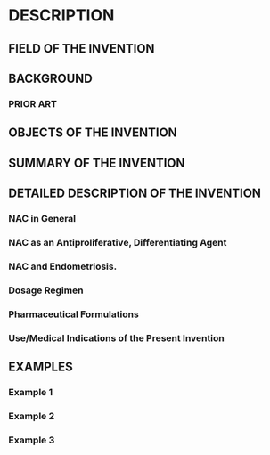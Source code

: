# DESCRIPTION

## FIELD OF THE INVENTION

## BACKGROUND

### PRIOR ART

## OBJECTS OF THE INVENTION

## SUMMARY OF THE INVENTION

## DETAILED DESCRIPTION OF THE INVENTION

### NAC in General

### NAC as an Antiproliferative, Differentiating Agent

### NAC and Endometriosis.

### Dosage Regimen

### Pharmaceutical Formulations

### Use/Medical Indications of the Present Invention

## EXAMPLES

### Example 1

### Example 2

### Example 3

